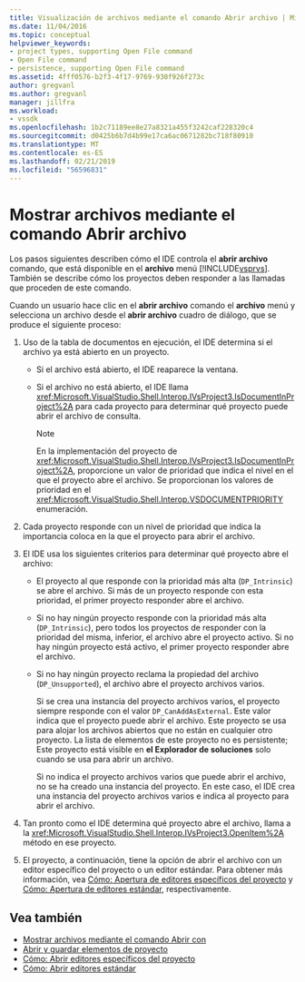 ```yaml
---
title: Visualización de archivos mediante el comando Abrir archivo | Microsoft Docs
ms.date: 11/04/2016
ms.topic: conceptual
helpviewer_keywords:
- project types, supporting Open File command
- Open File command
- persistence, supporting Open File command
ms.assetid: 4fff0576-b2f3-4f17-9769-930f926f273c
author: gregvanl
ms.author: gregvanl
manager: jillfra
ms.workload:
- vssdk
ms.openlocfilehash: 1b2c71189ee8e27a8321a455f3242caf228320c4
ms.sourcegitcommit: d0425b6b7d4b99e17ca6ac0671282bc718f80910
ms.translationtype: MT
ms.contentlocale: es-ES
ms.lasthandoff: 02/21/2019
ms.locfileid: "56596831"
---
```

# <a name="display-files-by-using-the-open-file-command"></a>Mostrar archivos mediante el comando Abrir archivo
Los pasos siguientes describen cómo el IDE controla el **abrir archivo** comando, que está disponible en el **archivo** menú [!INCLUDE[vsprvs](../../code-quality/includes/vsprvs_md.md)]. También se describe cómo los proyectos deben responder a las llamadas que proceden de este comando.

 Cuando un usuario hace clic en el **abrir archivo** comando el **archivo** menú y selecciona un archivo desde el **abrir archivo** cuadro de diálogo, que se produce el siguiente proceso:

1.  Uso de la tabla de documentos en ejecución, el IDE determina si el archivo ya está abierto en un proyecto.

    -   Si el archivo está abierto, el IDE reaparece la ventana.

    -   Si el archivo no está abierto, el IDE llama <xref:Microsoft.VisualStudio.Shell.Interop.IVsProject3.IsDocumentInProject%2A> para cada proyecto para determinar qué proyecto puede abrir el archivo de consulta.

        > [!NOTE]
        >  En la implementación del proyecto de <xref:Microsoft.VisualStudio.Shell.Interop.IVsProject3.IsDocumentInProject%2A>, proporcione un valor de prioridad que indica el nivel en el que el proyecto abre el archivo. Se proporcionan los valores de prioridad en el <xref:Microsoft.VisualStudio.Shell.Interop.VSDOCUMENTPRIORITY> enumeración.

2.  Cada proyecto responde con un nivel de prioridad que indica la importancia coloca en la que el proyecto para abrir el archivo.

3.  El IDE usa los siguientes criterios para determinar qué proyecto abre el archivo:

    -   El proyecto al que responde con la prioridad más alta (`DP_Intrinsic`) se abre el archivo. Si más de un proyecto responde con esta prioridad, el primer proyecto responder abre el archivo.

    -   Si no hay ningún proyecto responde con la prioridad más alta (`DP_Intrinsic`), pero todos los proyectos de responder con la prioridad del misma, inferior, el archivo abre el proyecto activo. Si no hay ningún proyecto está activo, el primer proyecto responder abre el archivo.

    -   Si no hay ningún proyecto reclama la propiedad del archivo (`DP_Unsupported`), el archivo abre el proyecto archivos varios.

         Si se crea una instancia del proyecto archivos varios, el proyecto siempre responde con el valor `DP_CanAddAsExternal`. Este valor indica que el proyecto puede abrir el archivo. Este proyecto se usa para alojar los archivos abiertos que no están en cualquier otro proyecto. La lista de elementos de este proyecto no es persistente; Este proyecto está visible en **el Explorador de soluciones** solo cuando se usa para abrir un archivo.

         Si no indica el proyecto archivos varios que puede abrir el archivo, no se ha creado una instancia del proyecto. En este caso, el IDE crea una instancia del proyecto archivos varios e indica al proyecto para abrir el archivo.

4.  Tan pronto como el IDE determina qué proyecto abre el archivo, llama a la <xref:Microsoft.VisualStudio.Shell.Interop.IVsProject3.OpenItem%2A> método en ese proyecto.

5.  El proyecto, a continuación, tiene la opción de abrir el archivo con un editor específico del proyecto o un editor estándar. Para obtener más información, vea [Cómo: Apertura de editores específicos del proyecto](../../extensibility/how-to-open-project-specific-editors.md) y [Cómo: Apertura de editores estándar](../../extensibility/how-to-open-standard-editors.md), respectivamente.

## <a name="see-also"></a>Vea también
- [Mostrar archivos mediante el comando Abrir con](../../extensibility/internals/displaying-files-by-using-the-open-with-command.md)
- [Abrir y guardar elementos de proyecto](../../extensibility/internals/opening-and-saving-project-items.md)
- [Cómo: Abrir editores específicos del proyecto](../../extensibility/how-to-open-project-specific-editors.md)
- [Cómo: Abrir editores estándar](../../extensibility/how-to-open-standard-editors.md)